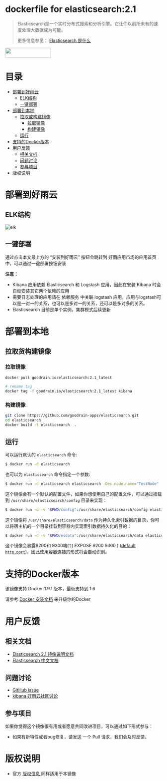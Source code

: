# dockerfile for elasticsearch:2.1


> Elasticsearch是一个实时分布式搜索和分析引擎。它让你以前所未有的速度处理大数据成为可能。
>
> 更多信息参见： [Elasticsearch 是什么](http://es.xiaoleilu.com/010_Intro/05_What_is_it.html)

<a href="http://app.goodrain.com/app/19/" target="_blank" ><img src="http://www.goodrain.com/images/deploy/button_16012601.png" width="147" height="32"></img></a>


# 目录
- [部署到好雨云](#部署到好雨云)
	- [ELK结构](#ELK结构)
	- [一键部署](#一键部署)
- [部署到本地](#部署到本地)
	- [拉取或构建镜像](#拉取或构建镜像)
		- [拉取镜像](#拉取镜像)
		- [构建镜像](#构建镜像)
	- [运行](#运行)
- [支持的Docker版本](#支持的Docker版本)
- [用户反馈](#用户反馈)
	- [相关文档](#相关文档)
	- [问题讨论](#问题讨论)
	- [参与项目](#参与项目)
- [版权说明](#版权说明)

# 部署到好雨云
## ELK结构
![elk](https://github.com/goodrain-apps/logstash/blob/master/2.1/img/elk_dockerfile.png)

## 一键部署
通过点击本文最上方的 “安装到好雨云” 按钮会跳转到 好雨应用市场的应用首页中，可以通过一键部署按钮安装

**注意：**

- Kibana 应用依赖 Elasticsearch 和 Logstash 应用，因此在安装 Kibana 时会自动安装其它两个依赖的应用
- 需要日志处理的应用请在 依赖服务 中关联 logstash 应用，应用与logstash可以是一对一的关系，也可以是多对一的关系，还可以是多对多的关系。
- Elasticsearch 目前是单个实例，集群模式后续更新


# 部署到本地
## 拉取货构建镜像
### 拉取镜像
```bash
docker pull goodrain.io/elasticsearch:2.1_latest

# rename tag
docker tag -f goodrain.io/elasticsearch:2.1_latest kibana
```
### 构建镜像
```bash
git clone https://github.com/goodrain-apps/elasticsearch.git
cd elasticsearch
docker build -t elasticsearch  .
```
## 运行
可以运行默认的 `elasticsearch` 命令:
```bash
$ docker run -d elasticsearch
```


也可以为 `elasticsearch` 命令指定一个参数:

```bash
$ docker run -d elasticsearch elasticsearch -Des.node.name="TestNode"
```

这个镜像会有一个默认的配置文件，如果你想使用自己的配置文件，可以通过挂载到 `/usr/share/elasticsearch/config` 目录来实现：

```bash
$ docker run -d -v "$PWD/config":/usr/share/elasticsearch/config elasticsearch
```

这个镜像将 `/usr/share/elasticsearch/data` 作为持久化索引数据的目录，你可以将宿主机的一个目录挂载到容器内实现索引数据持久化的目的：

```bash
$ docker run -d -v "$PWD/esdata":/usr/share/elasticsearch/data elasticsearch
```

这个镜像会暴露9200和 9300端口( EXPOSE 9200 9300 ) ([default `http.port`](http://www.elastic.co/guide/en/elasticsearch/reference/1.5/modules-http.html))，因此使用容器连接的形式将会自动识别。

# 支持的Docker版本
该镜像支持  Docker 1.9.1 版本，最低支持到 1.6

请参考 [ Docker 安装文档](https://docs.docker.com/installation/) 来升级你的Docker

# 用户反馈
## 相关文档

- [Elasticsearch 2.1 镜像说明文档](https://github.com/goodrain-apps/elasticsearch/blob/master/README.md)
- [Elasticsearch 中文文档](https://www.gitbook.com/book/looly/elasticsearch-the-definitive-guide-cn)


## 问题讨论
- [GitHub issue](https://github.com/goodrain-apps/elasticsearch/issues)
- [kibana 好雨云社区讨论]()

## 参与项目
如果你觉得这个镜像很有用或者愿意共同改进项目，可以通过如下形式参与：

- 如果有新特性或者bug修复，请发送 一个 Pull 请求，我们会及时反馈。

# 版权说明

- 官方 [ 版权信息 ](https://github.com/elasticsearch/elasticsearch/blob/66b5ed86f7adede8102cd4d979b9f4924e5bd837/LICENSE.txt) 同样适用于本镜像
